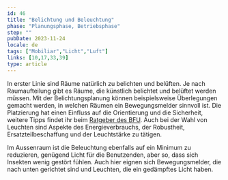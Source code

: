 ```yaml
---
id: 46
title: "Belichtung und Beleuchtung"
phase: "Planungsphase, Betriebsphase"
step: ""
pubDate: 2023-11-24
locale: de
tags: ["Mobiliar","Licht","Luft"]
links: [10,17,33,39]
type: article
---
```


In erster Linie sind Räume natürlich zu belichten und belüften. Je nach Raumaufteilung gibt es Räume, die künstlich belichtet und belüftet werden müssen. Mit der Belichtungsplanung können beispielsweise Überlegungen gemacht werden, in welchen Räumen ein Bewegungsmelder sinnvoll ist. Die Platzierung hat einen Einfluss auf die Orientierung und die Sicherheit, weitere Tipps findet ihr beim [Ratgeber des BFU](bfu.ch/de/ratgeber/beleuchtung). Auch bei der Wahl von Leuchten sind Aspekte des Energieverbrauchs, der Robustheit,  Ersatzteilbeschaffung und der Leuchtstärke zu tätigen.

Im Aussenraum ist die Beleuchtung ebenfalls auf ein Minimum zu reduzieren, genügend Licht für die Benutzenden, aber so, dass sich Insekten wenig gestört fühlen. Auch hier eignen sich Bewegungsmelder, die nach unten gerichtet sind und Leuchten, die ein gedämpftes Licht haben.
